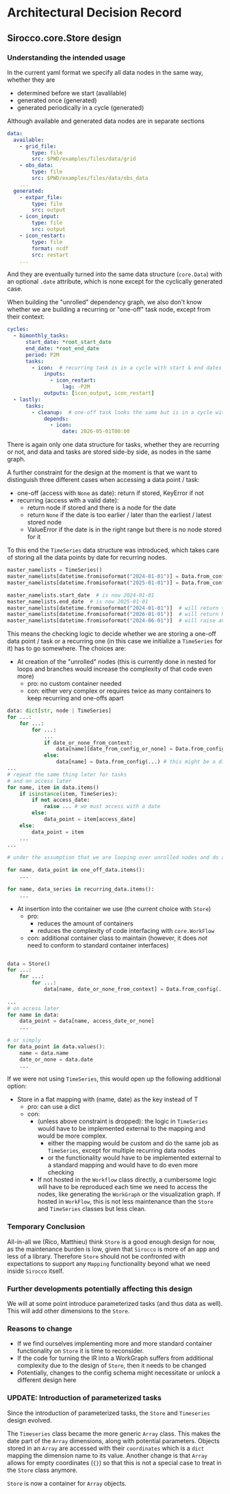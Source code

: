 # Architectural Decision Record

## Sirocco.core.Store design

### Understanding the intended usage

In the current yaml format we specify all data nodes in the same way, whether they are

- determined before we start (avalilable)
- generated once (generated)
- generated periodically in a cycle (generated)

Although available and generated data nodes are in separate sections


```yaml
data:
  available:
    - grid_file:
        type: file
        src: $PWD/examples/files/data/grid
    - obs_data:
        type: file
        src: $PWD/examples/files/data/obs_data
    ...
  generated:
    - extpar_file:
        type: file
        src: output
    - icon_input:
        type: file
        src: output
    - icon_restart:
        type: file
        format: ncdf
        src: restart
    ...
```


And they are eventually turned into the same data structure (`core.Data`) with an optional `.date` attribute, which is none except for the cyclically generated case.

When building the "unrolled" dependency graph, we also don't know whether we are building a recurring or "one-off" task node, except from their context:

```yaml
cycles:
  - bimonthly_tasks:
      start_date: *root_start_date
      end_date: *root_end_date
      period: P2M
      tasks:
        - icon:  # recurring task is in a cycle with start & end dates
            inputs:
              - icon_restart:
                  lag: -P2M
            outputs: [icon_output, icon_restart]
  - lastly:
      tasks:
        - cleanup:  # one-off task looks the same but is in a cycle without start & end dates
            depends:
              - icon:
                  date: 2026-05-01T00:00

```

There is again only one data structure for tasks, whether they are recurring or not, and data and tasks are stored side-by side, as nodes in the same graph.

A further constraint for the design at the moment is that we want to distinguish three different cases when accessing a data point / task:

- one-off (access with `None` as date): return if stored, KeyError if not
- recurring (access with a valid date):
    - return node if stored and there is a node for the date
    - return `None` if the date is too earlier / later than the earliest / latest stored node
    - ValueError if the date is in the right range but there is no node stored for it

To this end the `TimeSeries` data structure was introduced, which takes care of storing all the data points by date for recurring nodes.

```python
master_namelists = TimeSeries()
master_namelists[datetime.fromisoformat("2024-01-01")] = Data.from_config(...)
master_namelists[datetime.fromisoformat("2025-01-01")] = Data.from_config(...)

master_namelists.start_date  # is now 2024-01-01
master_namelists.end_date  # is now 2025-01-01
master_namelists[datetime.fromisoformat("2024-01-01")]  # will return the first entry
master_namelists[datetime.fromisoformat("2026-01-01")]  # will return None and log a warning
master_namelists[datetime.fromisoformat("2024-06-01")]  # will raise an Error
```

This means the checking logic to decide whether we are storing a one-off data point / task or a recurring one (in this case we initialize a `TimeSeries` for it) has to go somewhere. The choices are:

- At creation of the "unrolled" nodes (this is currently done in nested for loops and branches would increase the complexity of that code even more)
    - pro: no custom container needed
    - con: either very complex or requires twice as many containers to keep recurring and one-offs apart

```python
data: dict[str, node | TimeSeries]
for ...:
    for ...:
        for ...:
            ...
            if date_or_none_from_context:
                data[name][date_from_config_or_none] = Data.from_config(...)
            else:
                data[name] = Data.from_config(...) # this might be a different container to simplify access logic
...
# repeat the same thing later for tasks
# and on access later
for name, item in data.items()
    if isinstance(item, TimeSeries):
        if not access_date:
            raise ... # we must access with a date
        else:
            data_point = item[access_date]
    else:
        data_point = item
    ...
...
        
# under the assumption that we are looping over unrolled nodes and do again not know whether they are recurring. If they are stored separately, this would be simpler but twice as many loops.

for name, data_point in one_off_data.items():
    ...
    
for name, data_series in recurring_data.items():
    ...
```

- At insertion into the container we use (the current choice with `Store`)
    - pro:
        - reduces the amount of containers
        - reduces the complexity of code interfacing with `core.WorkFlow`
    - con: additional container class to maintain (however, it does *not* need to conform to standard container interfaces)

```python

data = Store()
for ...:
    for ...:
        for ...:
            data[name, date_or_none_from_context] = Data.from_config(...)
            
...
# on access later
for name in data:
    data_point = data[name, access_date_or_none]
    ...
    
# or simply
for data_point in data.values():
    name = data.name
    date_or_none = data.date
    ...
```

If we were not using `TimeSeries`, this would open up the following additional option:

- Store in a flat mapping with (name, date) as the key instead of T
    - pro: can use a dict
    - con:
        - (unless above constraint is dropped): the logic in `TimeSeries` would have to be implemented external to the mapping and would be more complex.
            - either the mapping would be custom and do the same job as `TimeSeries`, except for multiple recurring data nodes
            - or the functionality would have to be implemented external to a standard mapping and would have to do even more checking
        - If not hosted in the `Workflow` class directly, a cumbersome logic will have to be reproduced each time we need to access the nodes, like generating the `WorkGraph` or the visualization graph. If hosted in `WorkFlow`, this is not less maintenance than the `Store` and `TimeSeries` classes but less clean.

### Temporary Conclusion

All-in-all we (Rico, Matthieu) think `Store` is a good enough design for now, as the maintenance burden is low, given that `Sirocco` is more of an app and less of a library. Therefore `Store` should not be confronted with expectations to support any `Mapping` functionality beyond what we need inside `Sirocco` itself.

### Further developments potentially affecting this design

We will at some point introduce parameterized tasks (and thus data as well). This will add other dimensions to the `Store`. 

### Reasons to change

- If we find ourselves implementing more and more standard container functionality on `Store` it is time to reconsider.
- If the code for turning the IR into a WorkGraph suffers from additional complexity due to the design of `Store`, then it needs to be changed
- Potentially, changes to the config schema might necessitate or unlock a different design here


### UPDATE: Introduction of parameterized tasks

Since the introduction of parameterized tasks, the `Store` and `Timeseries` design evolved.

The `Timeseries` class became the more generic `Array` class. This makes the date part of the `Array` dimensions, along with potential parameters. Objects stored in an `Array` are accessed with their `coordinates` which is a `dict` mapping the dimension name to its value. Another change is that `Array` allows for empty coordinates (`{}`) so that this is not a special case to treat in the `Store` class anymore.

`Store` is now a container for `Array` objects.
